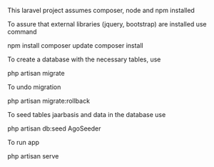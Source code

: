 
This laravel project assumes composer, node and npm installed

To assure that external libraries (jquery, bootstrap) are installed use command

npm install
composer update
composer install


To create a database with the necessary tables, use

php artisan migrate

To undo migration

php artisan migrate:rollback

To seed tables jaarbasis and data in the database use 

php artisan db:seed AgoSeeder

To run app

php artisan serve

